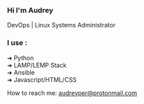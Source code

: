 ### Hi I'm Audrey 
DevOps | Linux Systems Administrator

### I use : 
➜ Python<br />
➜ LAMP/LEMP Stack<br />
➜ Ansible<br />
➜ Javascript/HTML/CSS<br /> 

How to reach me: audreyper@protonmail.com
